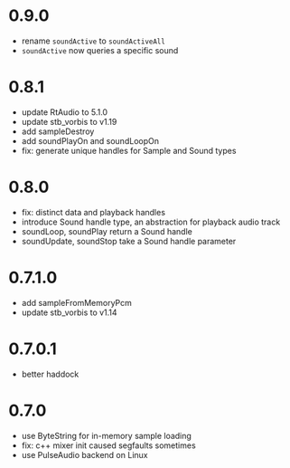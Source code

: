 # 0.9.0
- rename `soundActive` to `soundActiveAll`
- `soundActive` now queries a specific sound

# 0.8.1
- update RtAudio to 5.1.0
- update stb_vorbis to v1.19
- add sampleDestroy
- add soundPlayOn and soundLoopOn
- fix: generate unique handles for Sample and Sound types

# 0.8.0
- fix: distinct data and playback handles
- introduce Sound handle type, an abstraction for playback audio track
- soundLoop, soundPlay return a Sound handle
- soundUpdate, soundStop take a Sound handle parameter

# 0.7.1.0
- add sampleFromMemoryPcm
- update stb_vorbis to v1.14

# 0.7.0.1
- better haddock

# 0.7.0
- use ByteString for in-memory sample loading
- fix: c++ mixer init caused segfaults sometimes
- use PulseAudio backend on Linux
